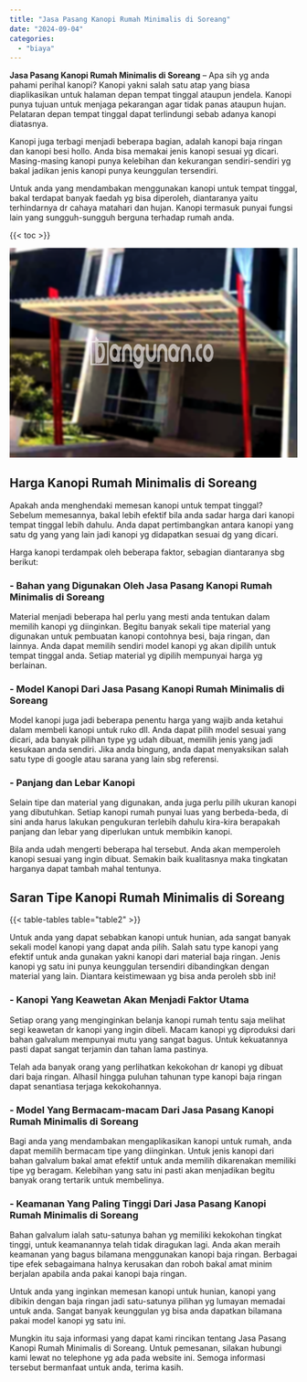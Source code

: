 ```yaml
---
title: "Jasa Pasang Kanopi Rumah Minimalis di Soreang"
date: "2024-09-04"
categories: 
  - "biaya"
---
```


**Jasa Pasang Kanopi Rumah Minimalis di Soreang** – Apa sih yg anda pahami perihal kanopi? Kanopi yakni salah satu atap yang biasa diaplikasikan untuk halaman depan tempat tinggal ataupun jendela. Kanopi punya tujuan untuk menjaga pekarangan agar tidak panas ataupun hujan. Pelataran depan tempat tinggal dapat terlindungi sebab adanya kanopi diatasnya.

Kanopi juga terbagi menjadi beberapa bagian, adalah kanopi baja ringan dan kanopi besi hollo. Anda bisa memakai jenis kanopi sesuai yg dicari. Masing-masing kanopi punya kelebihan dan kekurangan sendiri-sendiri yg bakal jadikan jenis kanopi punya keunggulan tersendiri.

Untuk anda yang mendambakan menggunakan kanopi untuk tempat tinggal, bakal terdapat banyak faedah yg bisa diperoleh, diantaranya yaitu terhindarnya dr cahaya matahari dan hujan. Kanopi termasuk punyai fungsi lain yang sungguh-sungguh berguna terhadap rumah anda.

{{< toc >}}

![Jasa Pasang Kanopi Rumah Minimalis di Soreang](/images/harga-kanopi-minimalis-70.png)

## Harga Kanopi Rumah Minimalis di Soreang

Apakah anda menghendaki memesan kanopi untuk tempat tinggal? Sebelum memesannya, bakal lebih efektif bila anda sadar harga dari kanopi tempat tinggal lebih dahulu. Anda dapat pertimbangkan antara kanopi yang satu dg yang yang lain jadi kanopi yg didapatkan sesuai dg yang dicari.

Harga kanopi terdampak oleh beberapa faktor, sebagian diantaranya sbg berikut:

### \- Bahan yang Digunakan Oleh Jasa Pasang Kanopi Rumah Minimalis di Soreang

Material menjadi beberapa hal perlu yang mesti anda tentukan dalam memilih kanopi yg diinginkan. Begitu banyak sekali tipe material yang digunakan untuk pembuatan kanopi contohnya besi, baja ringan, dan lainnya. Anda dapat memilih sendiri model kanopi yg akan dipilih untuk tempat tinggal anda. Setiap material yg dipilih mempunyai harga yg berlainan.

### \- Model Kanopi Dari Jasa Pasang Kanopi Rumah Minimalis di Soreang

Model kanopi juga jadi beberapa penentu harga yang wajib anda ketahui dalam membeli kanopi untuk ruko dll. Anda dapat pilih model sesuai yang dicari, ada banyak pilihan type yg udah dibuat, memilih jenis yang jadi kesukaan anda sendiri. Jika anda bingung, anda dapat menyaksikan salah satu type di google atau sarana yang lain sbg referensi.

### \- Panjang dan Lebar Kanopi

Selain tipe dan material yang digunakan, anda juga perlu pilih ukuran kanopi yang dibutuhkan. Setiap kanopi rumah punyai luas yang berbeda-beda, di sini anda harus lakukan pengukuran terlebih dahulu kira-kira berapakah panjang dan lebar yang diperlukan untuk membikin kanopi.

Bila anda udah mengerti beberapa hal tersebut. Anda akan memperoleh kanopi sesuai yang ingin dibuat. Semakin baik kualitasnya maka tingkatan harganya dapat tambah mahal tentunya.

## Saran Tipe Kanopi Rumah Minimalis di Soreang

{{< table-tables table="table2" >}}

Untuk anda yang dapat sebabkan kanopi untuk hunian, ada sangat banyak sekali model kanopi yang dapat anda pilih. Salah satu type kanopi yang efektif untuk anda gunakan yakni kanopi dari material baja ringan. Jenis kanopi yg satu ini punya keunggulan tersendiri dibandingkan dengan material yang lain. Diantara keistimewaan yg bisa anda peroleh sbb ini!

### \- Kanopi Yang Keawetan Akan Menjadi Faktor Utama

Setiap orang yang menginginkan belanja kanopi rumah tentu saja melihat segi keawetan dr kanopi yang ingin dibeli. Macam kanopi yg diproduksi dari bahan galvalum mempunyai mutu yang sangat bagus. Untuk kekuatannya pasti dapat sangat terjamin dan tahan lama pastinya.

Telah ada banyak orang yang perlihatkan kekokohan dr kanopi yg dibuat dari baja ringan. Alhasil hingga puluhan tahunan type kanopi baja ringan dapat senantiasa terjaga kekokohannya.

### \- Model Yang Bermacam-macam Dari Jasa Pasang Kanopi Rumah Minimalis di Soreang

Bagi anda yang mendambakan mengaplikasikan kanopi untuk rumah, anda dapat memilih bermacam tipe yang diinginkan. Untuk jenis kanopi dari bahan galvalum bakal amat efektif untuk anda memilih dikarenakan memiliki tipe yg beragam. Kelebihan yang satu ini pasti akan menjadikan begitu banyak orang tertarik untuk membelinya.

### \- Keamanan Yang Paling Tinggi Dari Jasa Pasang Kanopi Rumah Minimalis di Soreang

Bahan galvalum ialah satu-satunya bahan yg memiliki kekokohan tingkat tinggi, untuk keamanannya telah tidak diragukan lagi. Anda akan meraih keamanan yang bagus bilamana menggunakan kanopi baja ringan. Berbagai tipe efek sebagaimana halnya kerusakan dan roboh bakal amat minim berjalan apabila anda pakai kanopi baja ringan.

Untuk anda yang inginkan memesan kanopi untuk hunian, kanopi yang dibikin dengan baja ringan jadi satu-satunya pilihan yg lumayan memadai untuk anda. Sangat banyak keunggulan yg bisa anda dapatkan bilamana pakai model kanopi yg satu ini.

Mungkin itu saja informasi yang dapat kami rincikan tentang Jasa Pasang Kanopi Rumah Minimalis di Soreang. Untuk pemesanan, silakan hubungi kami lewat no telephone yg ada pada website ini. Semoga informasi tersebut bermanfaat untuk anda, terima kasih.
